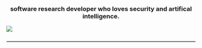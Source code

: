 <!-- Welcome to my readme source you stalker. Anyway so, I decided to work on this rather than actually uploading any repositories. Thy shall witness git servers falling apart when I do though. I'm just wayy too busy working on conference papers at the moment so no projects as of now :(--> 
<h3 align="center">software research developer who loves security and artifical intelligence.</h3>  
<div align-"center">

<!-- Socials-->
<!-- LinkeDin-->
<a href="https://www.linkedin.com/in/nsnrr9/" target="_blank">
  <img src="https://img.shields.io/badge/LinkedIn-0A66C2?style=for-the-badge&logo=linkedin&logoColor=white" style="margin-bottom: 5px;" />
</a>

<!-- Well, here are the socials I know I wont be active on for the next one+ years, because goddamn, I'm still stuck in school and IB sucks and I can't do shit :(-->

<!-- Devianart
<a href="https://www.deviantart.com/ns-nrr" target="_blank">
  <img src="https://img.shields.io/badge/DeviantArt-05CC47?style=for-the-badge&logo=deviantart&logoColor=white" style="margin-bottom: 5px;" />
</a>-->

<!-- 500px
<a href="https://500px.com/p/ns-nrr?view=photos" target="_blank">
  <img src="https://img.shields.io/badge/500px-0099E5?style=for-the-badge&logo=500px&logoColor=white" style="margin-bottom: 5px;" />
</a>-->

<!-- Divider -->
<hr style="margin: 20px 0; border: 1px solid #ccc;" />


